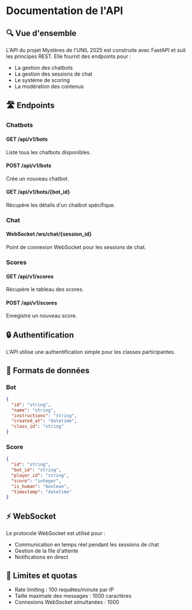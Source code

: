 # Documentation de l'API

## 🔍 Vue d'ensemble

L'API du projet Mystères de l'UNIL 2025 est construite avec FastAPI et suit les principes REST. Elle fournit des endpoints pour :
- La gestion des chatbots
- La gestion des sessions de chat
- Le système de scoring
- La modération des contenus

## 🛣️ Endpoints

### Chatbots

#### GET /api/v1/bots
Liste tous les chatbots disponibles.

#### POST /api/v1/bots
Crée un nouveau chatbot.

#### GET /api/v1/bots/{bot_id}
Récupère les détails d'un chatbot spécifique.

### Chat

#### WebSocket /ws/chat/{session_id}
Point de connexion WebSocket pour les sessions de chat.

### Scores

#### GET /api/v1/scores
Récupère le tableau des scores.

#### POST /api/v1/scores
Enregistre un nouveau score.

## 🔒 Authentification

L'API utilise une authentification simple pour les classes participantes.

## 📝 Formats de données

### Bot
```json
{
  "id": "string",
  "name": "string",
  "instructions": "string",
  "created_at": "datetime",
  "class_id": "string"
}
```

### Score
```json
{
  "id": "string",
  "bot_id": "string",
  "player_id": "string",
  "score": "integer",
  "is_human": "boolean",
  "timestamp": "datetime"
}
```

## ⚡ WebSocket

Le protocole WebSocket est utilisé pour :
- Communication en temps réel pendant les sessions de chat
- Gestion de la file d'attente
- Notifications en direct

## 🚦 Limites et quotas

- Rate limiting : 100 requêtes/minute par IP
- Taille maximale des messages : 1000 caractères
- Connexions WebSocket simultanées : 1000 